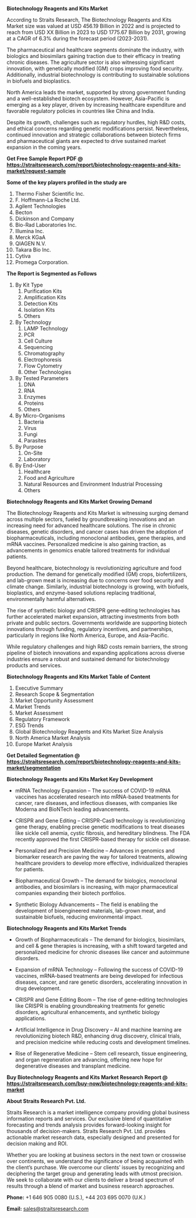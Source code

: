 <p><strong>Biotechnology Reagents and Kits Market</strong></p>
<p>According to Straits Research, The Biotechnology Reagents and Kits Market size was valued at USD 456.19 Billion in 2022 and is projected to reach from USD XX Billion in 2023 to USD 1775.67 Billion by 2031, growing at a CAGR of 6.3% during the forecast period (2023-2031).</p>
<p>The pharmaceutical and healthcare segments dominate the industry, with biologics and biosimilars gaining traction due to their efficacy in treating chronic diseases. The agriculture sector is also witnessing significant innovation, with genetically modified (GM) crops improving food security. Additionally, industrial biotechnology is contributing to sustainable solutions in biofuels and bioplastics.</p>
<p>North America leads the market, supported by strong government funding and a well-established biotech ecosystem. However, Asia-Pacific is emerging as a key player, driven by increasing healthcare expenditure and favorable regulatory policies in countries like China and India.</p>
<p>Despite its growth, challenges such as regulatory hurdles, high R&amp;D costs, and ethical concerns regarding genetic modifications persist. Nevertheless, continued innovation and strategic collaborations between biotech firms and pharmaceutical giants are expected to drive sustained market expansion in the coming years.</p>
<p><strong>Get Free Sample Report PDF @ <a href=https://straitsresearch.com/report/biotechnology-reagents-and-kits-market/request-sample>https://straitsresearch.com/report/biotechnology-reagents-and-kits-market/request-sample</a></strong></p>
<div><strong>Some of the key players profiled in the study are</strong></div>
<p><ol>
<li>Thermo Fisher Scientific Inc.</li>
<li>F. Hoffmann-La Roche Ltd.</li>
<li>Agilent Technologies</li>
<li>Becton</li>
<li>Dickinson and Company</li>
<li>Bio-Rad Laboratories Inc.</li>
<li>Illumina Inc.</li>
<li>Merck KGaA</li>
<li>QIAGEN N.V.</li>
<li>Takara Bio Inc.</li>
<li>Cytiva</li>
<li>Promega Corporation.</li>
</ol></p>
<p><strong>The Report is Segmented as Follows</strong></p>
<p><ol>
<li>By Kit Type
<ol>
<li>Purification Kits</li>
<li>Amplification Kits</li>
<li>Detection Kits</li>
<li>Isolation Kits</li>
<li>Others</li>
</ol>
</li>
<li>By Technology
<ol>
<li>LAMP Technology</li>
<li>PCR</li>
<li>Cell Culture</li>
<li>Sequencing</li>
<li>Chromatography</li>
<li>Electrophoresis</li>
<li>Flow Cytometry</li>
<li>Other Technologies</li>
</ol>
</li>
<li>By Tested Parameters
<ol>
<li>DNA</li>
<li>RNA</li>
<li>Enzymes</li>
<li>Proteins</li>
<li>Others</li>
</ol>
</li>
<li>By Micro-Organisms
<ol>
<li>Bacteria</li>
<li>Virus</li>
<li>Fungi</li>
<li>Parasites</li>
</ol>
</li>
<li>By Purpose
<ol>
<li>On-Site</li>
<li>Laboratory</li>
</ol>
</li>
<li>By End-User
<ol>
<li>Healthcare</li>
<li>Food and Agriculture</li>
<li>Natural Resources and Environment Industrial Processing</li>
<li>Others</li>
</ol>
</li>
</ol></p>
<p><strong>Biotechnology Reagents and Kits Market Growing Demand</strong></p>
<p>The Biotechnology Reagents and Kits Market is witnessing surging demand across multiple sectors, fueled by groundbreaking innovations and an increasing need for advanced healthcare solutions. The rise in chronic diseases, genetic disorders, and cancer cases has driven the adoption of biopharmaceuticals, including monoclonal antibodies, gene therapies, and mRNA vaccines. Personalized medicine is also gaining traction, as advancements in genomics enable tailored treatments for individual patients.</p>
<p>Beyond healthcare, biotechnology is revolutionizing agriculture and food production. The demand for genetically modified (GM) crops, biofertilizers, and lab-grown meat is increasing due to concerns over food security and climate change. Similarly, industrial biotechnology is growing, with biofuels, bioplastics, and enzyme-based solutions replacing traditional, environmentally harmful alternatives.</p>
<p>The rise of synthetic biology and CRISPR gene-editing technologies has further accelerated market expansion, attracting investments from both private and public sectors. Governments worldwide are supporting biotech innovations through funding, regulatory incentives, and partnerships, particularly in regions like North America, Europe, and Asia-Pacific.</p>
<p>While regulatory challenges and high R&amp;D costs remain barriers, the strong pipeline of biotech innovations and expanding applications across diverse industries ensure a robust and sustained demand for biotechnology products and services.</p>
<p><strong>Biotechnology Reagents and Kits Market Table of Content</strong></p>
<ol>
<li>Executive Summary</li>
<li>Research Scope &amp; Segmentation</li>
<li>Market Opportunity Assessment</li>
<li>Market Trends</li>
<li>Market Assessment</li>
<li>Regulatory Framework</li>
<li>ESG Trends</li>
<li>Global Biotechnology Reagents and Kits Market Size Analysis</li>
<li>North America Market Analysis</li>
<li>Europe Market Analysis</li>
</ol>
<p><strong>Get Detailed Segmentation @ <a href=https://straitsresearch.com/report/biotechnology-reagents-and-kits-market/segmentation>https://straitsresearch.com/report/biotechnology-reagents-and-kits-market/segmentation</a></strong></p>
<p><strong>Biotechnology Reagents and Kits Market Key Development</strong></p>
<ul>
<li><p>mRNA Technology Expansion &ndash; The success of COVID-19 mRNA vaccines has accelerated research into mRNA-based treatments for cancer, rare diseases, and infectious diseases, with companies like Moderna and BioNTech leading advancements.</p></li>
<li><p>CRISPR and Gene Editing &ndash; CRISPR-Cas9 technology is revolutionizing gene therapy, enabling precise genetic modifications to treat diseases like sickle cell anemia, cystic fibrosis, and hereditary blindness. The FDA recently approved the first CRISPR-based therapy for sickle cell disease.</p></li>
<li><p>Personalized and Precision Medicine &ndash; Advances in genomics and biomarker research are paving the way for tailored treatments, allowing healthcare providers to develop more effective, individualized therapies for patients.</p></li>
<li><p>Biopharmaceutical Growth &ndash; The demand for biologics, monoclonal antibodies, and biosimilars is increasing, with major pharmaceutical companies expanding their biotech portfolios.</p></li>
<li><p>Synthetic Biology Advancements &ndash; The field is enabling the development of bioengineered materials, lab-grown meat, and sustainable biofuels, reducing environmental impact.</p></li>
</ul>
<p><strong>Biotechnology Reagents and Kits Market Trends</strong></p>
<ul>
<li>
<p>Growth of Biopharmaceuticals &ndash; The demand for biologics, biosimilars, and cell &amp; gene therapies is increasing, with a shift toward targeted and personalized medicine for chronic diseases like cancer and autoimmune disorders.</p>
</li>
<li>
<p>Expansion of mRNA Technology &ndash; Following the success of COVID-19 vaccines, mRNA-based treatments are being developed for infectious diseases, cancer, and rare genetic disorders, accelerating innovation in drug development.</p>
</li>
<li>
<p>CRISPR and Gene Editing Boom &ndash; The rise of gene-editing technologies like CRISPR is enabling groundbreaking treatments for genetic disorders, agricultural enhancements, and synthetic biology applications.</p>
</li>
<li>
<p>Artificial Intelligence in Drug Discovery &ndash; AI and machine learning are revolutionizing biotech R&amp;D, enhancing drug discovery, clinical trials, and precision medicine while reducing costs and development timelines.</p>
</li>
<li>
<p>Rise of Regenerative Medicine &ndash; Stem cell research, tissue engineering, and organ regeneration are advancing, offering new hope for degenerative diseases and transplant medicine.</p>
</li>
</ul>
<p><strong>Buy Biotechnology Reagents and Kits Market Research Report @ <a href=https://straitsresearch.com/buy-now/biotechnology-reagents-and-kits-market>https://straitsresearch.com/buy-now/biotechnology-reagents-and-kits-market</a></strong></p>
<p><strong>About Straits Research Pvt. Ltd.</strong></p>
<p>Straits Research is a market intelligence company providing global business information reports and services. Our exclusive blend of quantitative forecasting and trends analysis provides forward-looking insight for thousands of decision-makers. Straits Research Pvt. Ltd. provides actionable market research data, especially designed and presented for decision making and ROI.</p>
<p>Whether you are looking at business sectors in the next town or crosswise over continents, we understand the significance of being acquainted with the client&rsquo;s purchase. We overcome our clients&rsquo; issues by recognizing and deciphering the target group and generating leads with utmost precision. We seek to collaborate with our clients to deliver a broad spectrum of results through a blend of market and business research approaches.</p>
<p><strong>Phone:</strong>&nbsp;+1 646 905 0080 (U.S.), +44 203 695 0070 (U.K.)</p>
<p><strong>Email:</strong>&nbsp;<a href=mailto:sales@straitsresearch.com><u>sales@straitsresearch.com</u></a></p>
